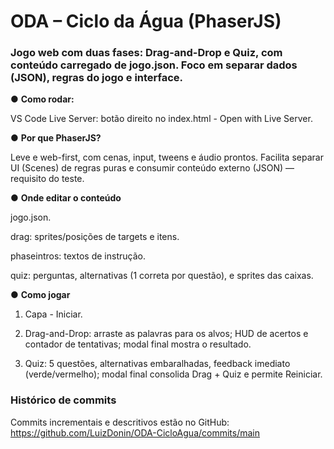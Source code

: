 # ODA – Ciclo da Água (PhaserJS)

### Jogo web com duas fases: Drag-and-Drop e Quiz, com conteúdo carregado de jogo.json. Foco em separar dados (JSON), regras do jogo e interface.


● **Como rodar:**

VS Code Live Server: botão direito no index.html - Open with Live Server.


● **Por que PhaserJS?**

Leve e web-first, com cenas, input, tweens e áudio prontos. Facilita separar UI (Scenes) de regras puras e consumir conteúdo externo (JSON) — requisito do teste.

● **Onde editar o conteúdo**

jogo.json.

  drag: sprites/posições de targets e itens.

  phaseintros: textos de instrução.

  quiz: perguntas, alternativas (1 correta por questão), e sprites das caixas.

● **Como jogar**

1) Capa - Iniciar.

2) Drag-and-Drop: arraste as palavras para os alvos; HUD de acertos e contador de tentativas; modal final mostra o resultado.

3) Quiz: 5 questões, alternativas embaralhadas, feedback imediato (verde/vermelho); modal final consolida Drag + Quiz e permite Reiniciar.


### Histórico de commits
Commits incrementais e descritivos estão no GitHub:
https://github.com/LuizDonin/ODA-CicloAgua/commits/main
